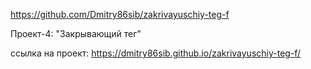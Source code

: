 https://github.com/Dmitry86sib/zakrivayuschiy-teg-f
 
Проект-4: "Закрывающий тег"

ссылка на проект: https://dmitry86sib.github.io/zakrivayuschiy-teg-f/